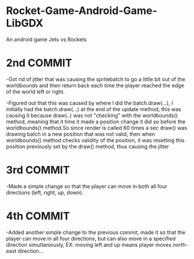 # Rocket-Game-Android-Game-LibGDX
An android game Jets vs Rockets

# 2nd COMMIT
-Got rid of jitter that was causing the spritebatch to go a little bit out of the worldbounds and then return back each time
 the player reached the edge of the world left or right.

-Figured out that this was caused by where I did the batch.draw(...), I initially had the batch.draw(...) at the end of
the update method, this was causing it because draw(..) was not "checking" with the worldbounds() method, meaning that 
it time it made a position change it did so before the worldbounds() method.So since render
is called 60 times a sec draw() was drawing batch in a new position that was not valid, then when worldbounds() method 
checks validity of the position, it was resetting this position previously set by the draw() method, thus causing the jitter

# 3rd COMMIT
-Made a simple change so that the player can move in both all four directions (left, right, up, down). 

# 4th COMMIT
-Added another simple change to the previous commit, made it so that the player can move in all four directions, but can
also move in a specified direction simultaniously, EX: moving left and up means player moves north-east direction...

